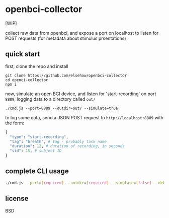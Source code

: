 # openbci-collector

[WIP]

collect raw data from openbci, and expose a port on localhost to listen for POST requests (for metadata about stimulus prsentations)

## quick start

first, clone the repo and install

```
git clone https://github.com/elsehow/openbci-collector
cd openci-collector
npm i 
```

now, simulate an open BCI device, and listen for 'start-recording' on port `8889`, logging data to a directory called `out/`

```
./cmd.js --port=8889 --outdir=out/ --simulate=true
```

to log some data, send a JSON POST request to `http://localhost:8889` with the form:

```python
{
  "type": "start-recording",
  "tag": "breath", # tag - probably task name
  "duration": 12, # duration of recording, in seconds
  "sid": 15, # subject ID
}
```

## complete CLI usage

```sh
./cmd.js --port=[required] --outdir=[required] --simulate=[false] --debug=[true] --buffer=[250]
```

## license

BSD
